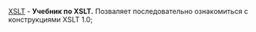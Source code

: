 [XSLT](https://www.w3schools.com/xml/xsl_if.asp) - **Учебник по XSLT.** Позваляет последовательно ознакомиться с конструкциями XSLT 1.0; 